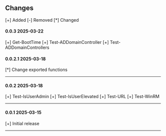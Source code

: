 ## Changes
[+] Added       [-] Removed         [*] Changed

#### 0.0.3      2025-03-22
[+] Get-BootTime
[+] Test-ADDomainController
[+] Test-ADDomainControllers

#### 0.0.2.1    2025-03-18
[*] Change exported functions
<hr/> 

#### 0.0.2      2025-03-18
[+] Test-IsUserAdmin
[+] Test-IsUserElevated
[+] Test-URL
[+] Test-WinRM
<hr/> 

#### 0.0.1      2025-03-15
[+] Initial release
<hr/> 
